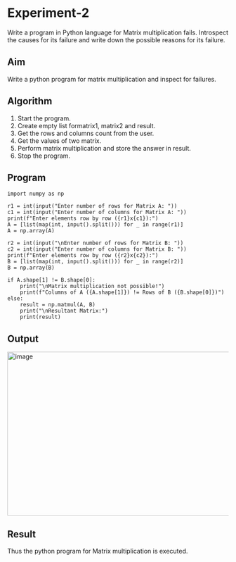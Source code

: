 # Experiment-2
Write a program in Python language for Matrix multiplication fails. Introspect the causes for its failure and write down the possible reasons for its failure. 
## Aim
Write a python program for matrix multiplication and inspect for failures. 

## Algorithm
1.	Start the program.
2. Create empty list formatrix1, matrix2 and result.
3. Get the rows and columns count from the user.
4. Get the values of two matrix.
5. Perform matrix multiplication and store the answer in result.
6. Stop the program. 

## Program
```
import numpy as np

r1 = int(input("Enter number of rows for Matrix A: "))
c1 = int(input("Enter number of columns for Matrix A: "))
print(f"Enter elements row by row ({r1}x{c1}):")
A = [list(map(int, input().split())) for _ in range(r1)]
A = np.array(A)

r2 = int(input("\nEnter number of rows for Matrix B: "))
c2 = int(input("Enter number of columns for Matrix B: "))
print(f"Enter elements row by row ({r2}x{c2}):")
B = [list(map(int, input().split())) for _ in range(r2)]
B = np.array(B)

if A.shape[1] != B.shape[0]:
    print("\nMatrix multiplication not possible!")
    print(f"Columns of A ({A.shape[1]}) != Rows of B ({B.shape[0]})")
else:
    result = np.matmul(A, B)
    print("\nResultant Matrix:")
    print(result)
```

## Output
<img width="1828" height="372" alt="image" src="https://github.com/user-attachments/assets/33f44519-4e2f-4a38-97b9-7ac1330fdd19" />


## Result
Thus the python program for Matrix multiplication is executed.
